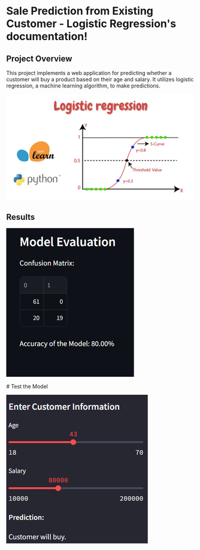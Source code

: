 
Sale Prediction from Existing Customer - Logistic Regression's documentation!
====================================================================================================================

Project Overview
-------------------------------------------------------------

This project implements a web application for predicting whether a customer will buy a product based on their age and salary. It utilizes logistic regression, a machine learning algorithm, to make predictions.

![K-Nearest Neighbors](build/html/_images/LR.jpg)



Results
-------------------------------------------

![Evaluation Metrics](build/html/_images/1.1.jpg)

\# Test the Model

![Test the Model](build/html/_images/1.2.jpg)
